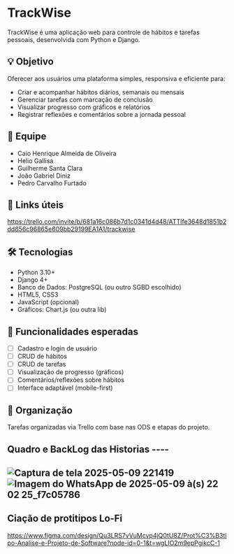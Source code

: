 
# TrackWise

TrackWise é uma aplicação web para controle de hábitos e tarefas pessoais, desenvolvida com Python e Django.

## 💡 Objetivo
Oferecer aos usuários uma plataforma simples, responsiva e eficiente para:
- Criar e acompanhar hábitos diários, semanais ou mensais
- Gerenciar tarefas com marcação de conclusão
- Visualizar progresso com gráficos e relatórios
- Registrar reflexões e comentários sobre a jornada pessoal

## 👥 Equipe
- Caio Henrique Almeida de Oliveira  
- Helio Gallisa  
- Guilherme Santa Clara  
- João Gabriel Diniz
- Pedro Carvalho Furtado
  

## 🔗 Links úteis
https://trello.com/invite/b/681a16c086b7d1c0341d4d48/ATTIfe3648d1851b2dd656c96865e609bb29199EA1A1/trackwise

## 🛠 Tecnologias
- Python 3.10+
- Django 4+
- Banco de Dados: PostgreSQL (ou outro SGBD escolhido)
- HTML5, CSS3
- JavaScript (opcional)
- Gráficos: Chart.js (ou outra lib)

## 📌 Funcionalidades esperadas
- [ ] Cadastro e login de usuário
- [ ] CRUD de hábitos
- [ ] CRUD de tarefas
- [ ] Visualização de progresso (gráficos)
- [ ] Comentários/reflexões sobre hábitos
- [ ] Interface adaptável (mobile-first)

## 📅 Organização
Tarefas organizadas via Trello com base nas ODS e etapas do projeto.

## Quadro e BackLog das Historias ----
![Captura de tela 2025-05-09 221419](https://github.com/user-attachments/assets/aa431860-72c6-49b5-8755-cfd15e91b7aa)
![Imagem do WhatsApp de 2025-05-09 à(s) 22 02 25_f7c05786](https://github.com/user-attachments/assets/34a5ba0b-486f-44ec-b505-31a94941e9de)
-------------------------------------------------------------------------------------------------------------------------------------------
## Ciação de protitipos Lo-Fi
https://www.figma.com/design/Qu3LRS7vVuMcvp4jQ0tU8Z/Prot%C3%B3tipo-Analise-e-Projeto-de-Software?node-id=0-1&t=wgLIO2m9epPgikcC-1



